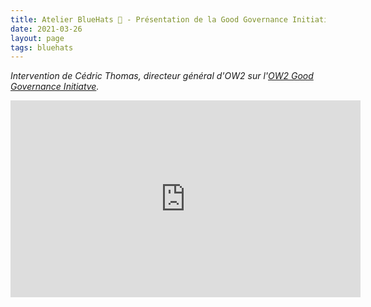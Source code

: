 ```yaml
---
title: Atelier BlueHats 🧢 - Présentation de la Good Governance Initiative d'OW2
date: 2021-03-26
layout: page
tags: bluehats
---
```


*Intervention de Cédric Thomas, directeur général d'OW2 sur l'[OW2 Good Governance Initiatve](https://www.ow2.org/view/OSS_Governance/).*

<iframe title="Atelier BlueHats: OW2 et la Good Governance Initiative" src="https://tube.numerique.gouv.fr/videos/embed/44e49612-cd95-4b4a-9a3b-bbf921957152" allowfullscreen="" sandbox="allow-same-origin allow-scripts allow-popups" width="560" height="315" frameborder="0"></iframe>

